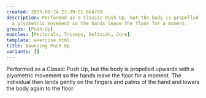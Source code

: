 ```yaml
---
created: 2015-08-24 22:39:51.664799
description: Performed as a Classic Push Up, but the body is propelled upwards with
  a plyometric movement so the hands leave the floor for a moment.
groups: [Push-Up]
muscles: [Pectorals, Triceps, Deltoids, Core]
template: exercise.html
title: Bouncing Push Up
variants: []
---
```

Performed as a Classic Push Up, but the body is propelled upwards with a plyometric movement so the hands leave the floor for a moment. The individual then lands gently on the fingers and palms of the hand and lowers the body again to the floor.